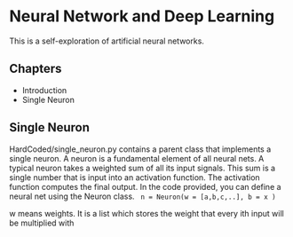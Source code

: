# Neural Network and Deep Learning
This is a self-exploration of artificial neural networks.

## Chapters
- Introduction
- Single Neuron




## Single Neuron
HardCoded/single_neuron.py contains a parent class that implements a single neuron. 
A neuron is a fundamental element of all neural nets. A typical neuron takes a weighted sum of all its input signals. This sum is a single number that is input into an activation function. The activation function computes the final output. In the code provided, you can define a neural net using the Neuron class.
``` n = Neuron(w = [a,b,c,..], b = x )```

w means weights. It is a list which stores the weight that every ith input will be multiplied with 
